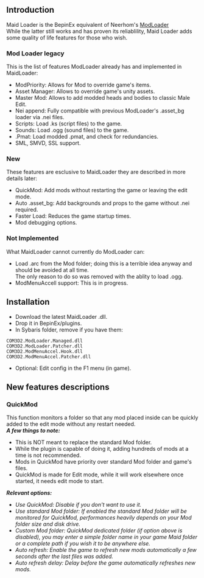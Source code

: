 ## Introduction

Maid Loader is the BepinEx equivalent of Neerhom's [ModLoader](https://github.com/Neerhom/COM3D2.ModLoader)  
While the latter still works and has proven its reliablility, Maid Loader adds some quality of life features for those who wish.

### Mod Loader legacy
This is the list of features ModLoader already has and implemented in MaidLoader:
- ModPriority: Allows for Mod to override game's items.
- Asset Manager: Allows to override game's unity assets.
- Master Mod: Allows to add modded heads and bodies to classic Male Edit.
- Nei append: Fully compatible with previous ModLoader's .asset_bg loader via .nei files.
- Scripts: Load .ks (script files) to the game.
- Sounds: Load .ogg (sound files) to the game.
- .Pmat: Load modded .pmat, and check for redundancies.
- SML, SMVD, SSL support.

### New  
These features are esclusive to MaidLoader they are described in more details later:
- QuickMod: Add mods without restarting the game or leaving the edit mode.
- Auto .asset_bg: Add backgrounds and props to the game without .nei required.
- Faster Load: Reduces the game startup times.
- Mod debugging options.

### Not Implemented
What MaidLoader cannot currently do ModLoader can:
- Load .arc from the Mod folder; doing this is a terrible idea anyway and should be avoided at all time.  
The only reason to do so was removed with the ablity to load .ogg.
- ModMenuAccell support: This is in progress.


## Installation
- Download the latest MaidLoader .dll.
- Drop it in BepinEx/plugins.
- In Sybaris folder, remove if you have them:
```
COM3D2.ModLoader.Managed.dll
COM3D2.ModLoader.Patcher.dll
COM3D2.ModMenuAccel.Hook.dll
COM3D2.ModMenuAccel.Patcher.dll
```
- Optional: Edit config in the F1 menu (in game).

## New features descriptions
### QuickMod
This function monitors a folder so that any mod placed inside can be quickly added to the edit mode without any restart needed.  
__*A few things to note:*__
- This is NOT meant to replace the standard Mod folder.  
- While the plugin is capable of doing it, adding hundreds of mods at a time is not recommended.
- Mods in QuickMod have priority over standard Mod folder and game's files.
- QuickMod is made for Edit mode, while it will work elsewhere once started, it needs edit mode to start.

__*Relevant options:*__  
- *Use QuickMod: Disable if you don't want to use it.*  
- *Use standard Mod folder: If enabled the standard Mod folder will be monitored for QuickMod, performances heavily depends on your Mod folder size and disk drive.*  
- *Custom Mod folder: QuickMod dedicated folder (if option above is disabled), you may enter a simple folder name in your game Maid folder or a complete path if you wish it to be anywhere else.*  
- *Auto refresh: Enable the game to refresh new mods automatically a few seconds after the last files was added.*  
- *Auto refresh delay: Delay before the game automatically refreshes new mods.*  

